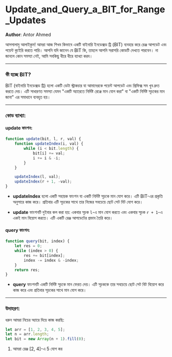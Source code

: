 # Update_and_Query_a_BIT_for_Range_Updates

**Author**: Antor Ahmed



আসসালামু আলাইকুম! আমরা আজ শিখব কিভাবে একটি বাইনারি ইনডেক্সড ট্রি (BIT) ব্যবহার করে রেঞ্জ আপডেট এবং পয়েন্ট ক্যুইরি করতে পারি। আপনি যদি জানেন যে BIT কি, তাহলে আপনি সরাসরি কোডটি দেখতে পারবেন। না জানলে কোন সমস্যা নেই, আমি সবকিছু ধীরে ধীরে ব্যাখ্যা করব।

---
### কী হচ্ছে BIT?
BIT (বাইনারি ইনডেক্সড ট্রি) হলো একটি ডেটা স্ট্রাকচার যা আমাদেরকে পয়েন্ট আপডেট এবং প্রিফিক্স সম খুব দ্রুত করতে দেয়। এটি সাধারণত সমস্যা যেমন "একটি অ্যারেতে নির্দিষ্ট রেঞ্জে মান যোগ করা" বা "একটি নির্দিষ্ট সূচকের মান জানা" এর সমাধানে ব্যবহৃত হয়।

---
### কোড ব্যাখ্যা:

#### update ফাংশন:
```javascript
function update(bit, l, r, val) {
    function updateIndex(i, val) {
        while (i < bit.length) {
            bit[i] += val;
            i += i & -i;
        }
    }

    updateIndex(l, val);
    updateIndex(r + 1, -val);
}
```

- **updateIndex** হলো একটি সহায়ক ফাংশন যা একটি নির্দিষ্ট সূচকে মান যোগ করে। এটি BIT-এর প্রকৃতি অনুসারে কাজ করে। প্রতিবার এটি সূচকের সাথে তার নিজের সবচেয়ে ছোট সেট বিট যোগ করে।

- **update** ফাংশনটি দুইবার কল করা হয়: একবার সূচক `l`-এ মান যোগ করতে এবং একবার সূচক `r + 1`-এ একই মান বিয়োগ করতে। এটি একটি রেঞ্জ আপডেটের প্রভাব তৈরি করে।

#### query ফাংশন:
```javascript
function query(bit, index) {
    let res = 0;
    while (index > 0) {
        res += bit[index];
        index -= index & -index;
    }
    return res;
}
```

- **query** ফাংশনটি একটি নির্দিষ্ট সূচকে মান ফেরত দেয়। এটি সূচককে তার সবচেয়ে ছোট সেট বিট বিয়োগ করে কাজ করে এবং প্রতিবার সূচকের সাথে মান যোগ করে।

---
### উদাহরণ:
ধরুন আমরা নিচের অ্যারে দিয়ে কাজ করছি:
```javascript
let arr = [1, 2, 3, 4, 5];
let n = arr.length;
let bit = new Array(n + 1).fill(0);
```

1. আমরা রেঞ্জ [2, 4]-এ 5 যোগ কর